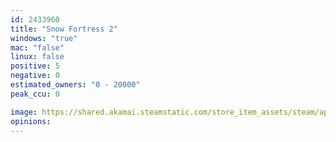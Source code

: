 ```yaml
---
id: 2433960
title: "Snow Fortress 2"
windows: "true"
mac: "false"
linux: false
positive: 5
negative: 0
estimated_owners: "0 - 20000"
peak_ccu: 0

image: https://shared.akamai.steamstatic.com/store_item_assets/steam/apps/2433960/header.jpg?t=1700165472
opinions:
---
```

